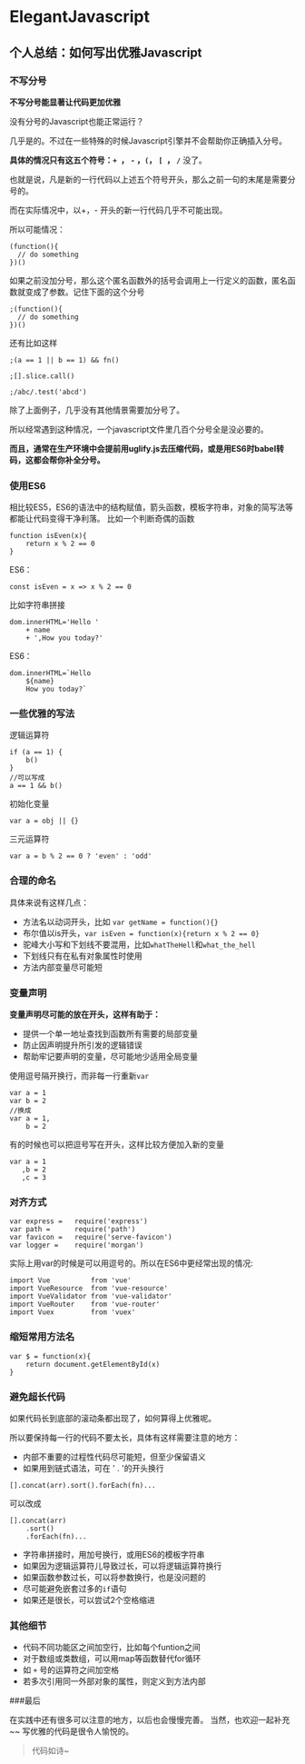 # ElegantJavascript
## 个人总结：如何写出优雅Javascript
### 不写分号
**不写分号能显著让代码更加优雅**

没有分号的Javascript也能正常运行？

几乎是的。不过在一些特殊的时候Javascript引擎并不会帮助你正确插入分号。

**具体的情况只有这五个符号：`+ `， `-` ，` ( `， `[ `， `/`**
没了。

也就是说，凡是新的一行代码以上述五个符号开头，那么之前一句的末尾是需要分号的。

而在实际情况中，以+，- 开头的新一行代码几乎不可能出现。

所以可能情况：
```
(function(){
  // do something
})()
```
如果之前没加分号，那么这个匿名函数外的括号会调用上一行定义的函数，匿名函数就变成了参数。记住下面的这个分号
```
;(function(){
  // do something
})()
```

还有比如这样
```
;(a == 1 || b == 1) && fn()

;[].slice.call()

;/abc/.test('abcd')
```
除了上面例子，几乎没有其他情景需要加分号了。

所以经常遇到这种情况，一个javascript文件里几百个分号全是没必要的。

**而且，通常在生产环境中会提前用uglify.js去压缩代码，或是用ES6时babel转码，这都会帮你补全分号。**

### 使用ES6
相比较ES5，ES6的语法中的结构赋值，箭头函数，模板字符串，对象的简写法等都能让代码变得干净利落。
比如一个判断奇偶的函数
```
function isEven(x){
    return x % 2 == 0
}
```
ES6：
```
const isEven = x => x % 2 == 0
```
比如字符串拼接
```
dom.innerHTML='Hello '
    + name
    + ',How you today?'
```
ES6：
```
dom.innerHTML=`Hello 
    ${name}
    How you today?`
```
### 一些优雅的写法
逻辑运算符
```
if (a == 1) {
    b()
}
//可以写成
a == 1 && b()
```
初始化变量
```
var a = obj || {}
```
三元运算符
```
var a = b % 2 == 0 ? 'even' : 'odd'
```
### 合理的命名
具体来说有这样几点：
* 方法名以动词开头，比如 `var getName = function(){}`
* 布尔值以is开头，`var isEven = function(x){return x % 2 == 0}`
* 驼峰大小写和下划线不要混用，比如`whatTheHell`和`what_the_hell`
* 下划线只有在私有对象属性时使用
* 方法内部变量尽可能短

### 变量声明

**变量声明尽可能的放在开头，这样有助于：**
* 提供一个单一地址查找到函数所有需要的局部变量
* 防止因声明提升所引发的逻辑错误
* 帮助牢记要声明的变量，尽可能地少适用全局变量

使用逗号隔开换行，而非每一行重新`var`
```
var a = 1
var b = 2
//换成
var a = 1,
    b = 2
```
有的时候也可以把逗号写在开头，这样比较方便加入新的变量
```
var a = 1
   ,b = 2
   ,c = 3
```


### 对齐方式

```
var express =   require('express')
var path =      require('path')
var favicon =   require('serve-favicon')
var logger =    require('morgan')
```
实际上用var的时候是可以用逗号的。所以在ES6中更经常出现的情况:
```
import Vue          from 'vue'
import VueResource  from 'vue-resource'
import VueValidator from 'vue-validator'
import VueRouter    from 'vue-router'
import Vuex         from 'vuex'
```
### 缩短常用方法名
```
var $ = function(x){
    return document.getElementById(x)
}
```
### 避免超长代码

如果代码长到底部的滚动条都出现了，如何算得上优雅呢。

所以要保持每一行的代码不要太长，具体有这样需要注意的地方：

* 内部不重要的过程性代码尽可能短，但至少保留语义
* 如果用到链式语法，可在 ' . '的开头换行
```
[].concat(arr).sort().forEach(fn)...
```
可以改成
```
[].concat(arr)
    .sort()
    .forEach(fn)...
```
* 字符串拼接时，用加号换行，或用ES6的模板字符串
* 如果因为逻辑运算符儿导致过长，可以将逻辑运算符换行
* 如果函数参数过长，可以将参数换行，也是没问题的
* 尽可能避免嵌套过多的`if`语句
* 如果还是很长，可以尝试2个空格缩进


### 其他细节

* 代码不同功能区之间加空行，比如每个funtion之间
* 对于数组或类数组，可以用map等函数替代for循环
* 如 `+` 号的运算符之间加空格
* 若多次引用同一外部对象的属性，则定义到方法内部


###最后

在实践中还有很多可以注意的地方，以后也会慢慢完善。
当然，也欢迎一起补充~~
写优雅的代码是很令人愉悦的。
>代码如诗~
